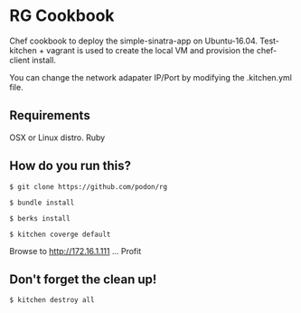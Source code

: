 RG Cookbook
================

Chef cookbook to deploy the simple-sinatra-app on Ubuntu-16.04. Test-kitchen + vagrant is used to create the local VM and provision the chef-client install.

You can change the network adapater IP/Port by modifying the .kitchen.yml file. 

Requirements
--------------
 OSX or Linux distro. 
 Ruby 

How do you run this?
--------------
`$ git clone https://github.com/podon/rg`

`$ bundle install`

`$ berks install`

`$ kitchen coverge default`

Browse to http://172.16.1.111
...
Profit

Don't forget the clean up!
--------------
`$ kitchen destroy all`
